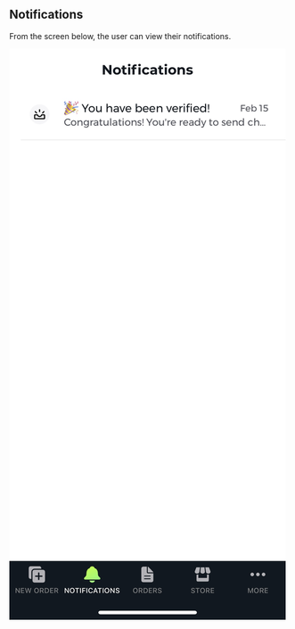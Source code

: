 ## Notifications

From the screen below, the user can view their notifications. 

![Notifications](../images/screenshots/notifications/01.jpg?raw=true "Notifications")